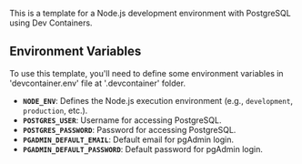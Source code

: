 This is a template for a Node.js development environment with PostgreSQL using Dev Containers.

## Environment Variables

To use this template, you'll need to define some environment variables in 'devcontainer.env' file at '.devcontainer' folder.

- **`NODE_ENV`**: Defines the Node.js execution environment (e.g., `development`, `production`, etc.).
- **`POSTGRES_USER`**: Username for accessing PostgreSQL.
- **`POSTGRES_PASSWORD`**: Password for accessing PostgreSQL.
- **`PGADMIN_DEFAULT_EMAIL`**: Default email for pgAdmin login.
- **`PGADMIN_DEFAULT_PASSWORD`**: Default password for pgAdmin login.
